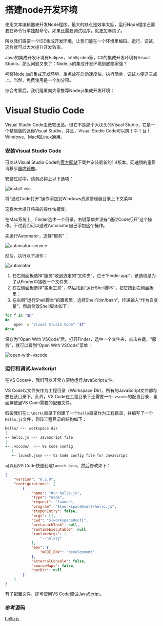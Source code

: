 # 搭建node开发环境

使用文本编辑器来开发Node程序，最大的缺点是效率太低，运行Node程序还需要在命令行单独敲命令。如果还需要调试程序，就更加麻烦了。

所以我们需要一个IDE集成开发环境，让我们能在一个环境里编码、运行、调试，这样就可以大大提升开发效率。

Java的集成开发环境有Eclipse，Intellij idea等，C\#的集成开发环境有Visual Studio，那么问题又来了：Node.js的集成开发环境到底哪家强？

考察Node.js的集成开发环境，重点放在启动速度快，执行简单，调试方便这三点上。当然，免费使用是一个加分项。

综合考察后，我们隆重向大家推荐Node.js集成开发环境：

# Visual Studio Code

Visual Studio Code由微软出品，但它不是那个大块头的Visual Studio，它是一个精简版的迷你Visual Studio，并且，Visual Studio Code可以跨！平！台！Windows、Mac和Linux通用。

### 安装Visual Studio Code

可以从Visual Studio Code的[官方网站](http://code.visualstudio.com/)下载并安装最新的1.4版本。网速慢的童鞋请移步[国内镜像](https://pan.baidu.com/s/1kU5OCOB#list/path=%2Fpub%2Fvscode)。

安装过程中，请务必钩上以下选项：

![](https://cdn.liaoxuefeng.com/cdn/files/attachments/001470970449638b5be3b1cf1414a29ad07b9d0e8808e70000/l "install-vsc")

 将“通过Code打开”操作添加到Windows资源管理器目录上下文菜单

这将大大提升将来的操作快捷度。

在Mac系统上，Finder选中一个目录，右键菜单并没有“通过Code打开”这个操作。不过我们可以通过Automator自己添加这个操作。

先运行Automator，选择“服务”：

![](https://cdn.liaoxuefeng.com/cdn/files/attachments/001479009276589bab7dfa2286940a68c0909b03eb1de60000/l "automator-service")

然后，执行以下操作：

![](https://cdn.liaoxuefeng.com/cdn/files/attachments/00147900990508378669cb1fac64dcb97761259ede99cf6000/l "automator")

1. 在右侧面板选择“服务”收到选定的“文件夹”，位于“Finder.app“，该选项是为了从Finder中接收一个文件夹；
2. 在左侧面板选择”实用工具“，然后找到”运行Shell脚本“，把它拽到右侧面板里；
3. 在右侧”运行Shell脚本“的面板里，选择Shell”/bin/bash“，传递输入“作为自变量”，然后修改Shell脚本如下：

```bash
for f in "$@"
do
    open -a "Visual Studio Code" "$f"
done
```

保存为“Open With VSCode”后，打开Finder，选中一个文件夹，点击右键，“服务”，就可以看到“Open With VSCode”菜单：

![](https://cdn.liaoxuefeng.com/cdn/files/attachments/001479009671385606059d6b40c4316b2ac57a2acc739aa000/l "open-with-vscode")

### 运行和调试JavaScript

在VS Code中，我们可以非常方便地运行JavaScript文件。

VS Code以文件夹作为工程目录（Workspace Dir），所有的JavaScript文件都存放在该目录下。此外，VS Code在工程目录下还需要一个`.vscode`的配置目录，里面存放里VS Code需要的配置文件。

假设我们在`C:\Work\`目录下创建了一个`hello`目录作为工程目录，并编写了一个`hello.js`文件，则该工程目录的结构如下：

```bash
hello/ <-- workspace dir
|
+- hello.js <-- JavaScript file
|
+- .vscode/  <-- VS Code config
   |
   +- launch.json <-- VS Code config file for JavaScript
```

可以用VS Code快速创建`launch.json`，然后修改如下：

```json
{
    "version": "0.2.0",
    "configurations": [
        {
            "name": "Run hello.js",
            "type": "node",
            "request": "launch",
            "program": "${workspaceRoot}/hello.js",
            "stopOnEntry": false,
            "args": [],
            "cwd": "${workspaceRoot}",
            "preLaunchTask": null,
            "runtimeExecutable": null,
            "runtimeArgs": [
                "--nolazy"
            ],
            "env": {
                "NODE_ENV": "development"
            },
            "externalConsole": false,
            "sourceMaps": false,
            "outDir": null
        }
    ]
}
```

有了配置文件，即可使用VS Code调试JavaScript。

### 参考源码

[hello.js](https://github.com/michaelliao/learn-javascript/tree/master/samples/node/hello)